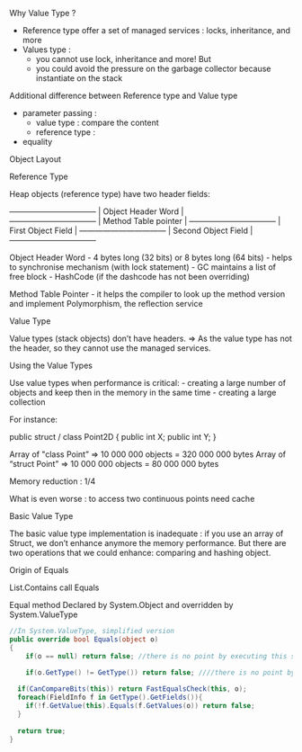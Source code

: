 Why Value Type ?

- Reference type offer a set of managed services : locks, inheritance, and more
- Values type : 
	- you cannot use lock, inheritance and more! But 
	- you could avoid the pressure on the garbage collector because instantiate on the stack

Additional difference between Reference type and Value type
- parameter passing :
	- value type : compare the content
	- reference type : 
- equality 


Object Layout

Reference Type

Heap objects (reference type) have two header fields:

———————————
| Object Header Word     |   
———————————
| Method Table pointer    | 
———————————
| First Object Field          |
———————————
| Second Object Field     |
———————————


Object Header Word
	- 4 bytes long (32 bits) or 8 bytes long (64 bits)
	- helps to synchronise mechanism (with lock statement) 
	- GC maintains a list of free block 
	- HashCode (if the dashcode has not been overriding) 

Method Table Pointer
	- it helps the compiler to look up the method version and implement Polymorphism, the reflection service 


Value Type

Value types (stack objects) don’t have headers. 
=> As the value type has not the header, so they cannot use the managed services.


Using the Value Types

Use value types when performance is critical:
	- creating a large number of objects and keep then in the memory in the same time
	- creating a large collection


For instance:

public struct / class Point2D
{
	public int X;
	public int Y;
}


Array of "class Point” => 10 000 000 objects = 320 000 000 bytes
Array of “struct Point” => 10 000 000 objects = 80 000 000 bytes

Memory reduction : 1/4 







What is even worse : to access two continuous points need cache


Basic Value Type

The basic value type implementation is inadequate : if you use an array of Struct, we don’t enhance anymore the memory performance. But there are two operations that we could enhance: comparing and hashing object.

Origin of Equals

List<T>.Contains call Equals

Equal method
Declared by System.Object and overridden by System.ValueType

```cs
//In System.ValueType, simplified version
public override bool Equals(object o)
{
	if(o == null) return false; //there is no point by executing this statement
	
	if(o.GetType() != GetType()) return false; ////there is no point by executing this statement

  if(CanCompareBits(this)) return FastEqualsCheck(this, o);
  foreach(FieldInfo f in GetType().GetFields()){
    if(!f.GetValue(this).Equals(f.GetValues(o)) return false;
  }
    
  return true;
}
```

